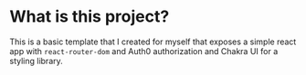 # What is this project?
This is a basic template that I created for myself that exposes a simple react app with `react-router-dom` and Auth0 authorization and Chakra UI for a styling library.